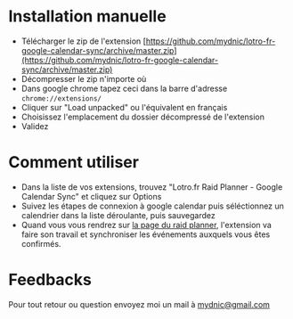 # Installation manuelle

- Télécharger le zip de l'extension [https://github.com/mydnic/lotro-fr-google-calendar-sync/archive/master.zip](https://github.com/mydnic/lotro-fr-google-calendar-sync/archive/master.zip)
- Décompresser le zip n'importe où
- Dans google chrome tapez ceci dans la barre d'adresse `chrome://extensions/`
- Cliquer sur "Load unpacked" ou l'équivalent en français
- Choisissez l'emplacement du dossier décompressé de l'extension
- Validez

# Comment utiliser
- Dans la liste de vos extensions, trouvez "Lotro.fr Raid Planner - Google Calendar Sync" et cliquez sur Options
- Suivez les étapes de connexion à google calendar puis séléctionnez un calendrier dans la liste déroulante, puis sauvegardez
- Quand vous vous rendrez sur [la page du raid planner](https://lotro.fr/rp/), l'extension va faire son travail et synchroniser les événements auxquels vous êtes confirmés.

# Feedbacks

Pour tout retour ou question envoyez moi un mail à mydnic@gmail.com
